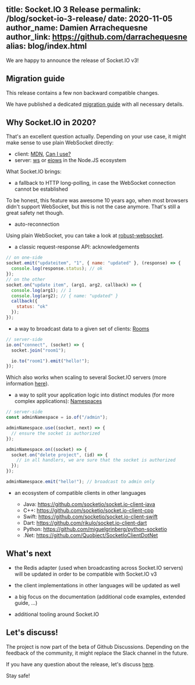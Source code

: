 title: Socket.IO 3 Release
permalink: /blog/socket-io-3-release/
date: 2020-11-05
author_name: Damien Arrachequesne
author_link: https://github.com/darrachequesne
alias: blog/index.html
---

We are happy to announce the release of Socket.IO v3!

## Migration guide

This release contains a few non backward compatible changes.

We have published a dedicated [migration guide](/docs/migrating-from-2-x-to-3-0/) with all necessary details.


## Why Socket.IO in 2020?

That's an excellent question actually. Depending on your use case, it might make sense to use plain WebSocket directly:

- client: [MDN](https://developer.mozilla.org/en-US/docs/Web/API/WebSocket), [Can I use?](https://caniuse.com/websockets)
- server: [ws](https://github.com/websockets/ws) or [eiows](https://github.com/mmdevries/eiows) in the Node.JS ecosystem

What Socket.IO brings:

- a fallback to HTTP long-polling, in case the WebSocket connection cannot be established

To be honest, this feature was awesome 10 years ago, when most browsers didn't support WebSocket, but this is not the case anymore. That's still a great safety net though.

- auto-reconnection

Using plain WebSocket, you can take a look at [robust-websocket](https://github.com/appuri/robust-websocket).

- a classic request-response API: acknowledgements

```js
// on one-side
socket.emit("updateitem", "1", { name: "updated" }, (response) => {
  console.log(response.status); // ok
});
// on the other
socket.on("update item", (arg1, arg2, callback) => {
  console.log(arg1); // 1
  console.log(arg2); // { name: "updated" }
  callback({
    status: "ok"
  });
});
```

- a way to broadcast data to a given set of clients: [Rooms](/docs/rooms)

```js
// server-side
io.on("connect", (socket) => {
  socket.join("room1");

  io.to("room1").emit("hello!");
});
```

Which also works when scaling to several Socket.IO servers (more information [here](/docs/using-multiple-nodes/)).

- a way to split your application logic into distinct modules (for more complex applications): [Namespaces](/docs/namespaces/)

```js
// server-side
const adminNamespace = io.of("/admin");

adminNamespace.use((socket, next) => {
  // ensure the socket is authorized
});

adminNamespace.on((socket) => {
  socket.on("delete project", (id) => {
    // in all handlers, we are sure that the socket is authorized
  });
});

adminNamespace.emit("hello!"); // broadcast to admin only
```

- an ecosystem of compatible clients in other languages

    - Java: https://github.com/socketio/socket.io-client-java
    - C++: https://github.com/socketio/socket.io-client-cpp
    - Swift: https://github.com/socketio/socket.io-client-swift
    - Dart: https://github.com/rikulo/socket.io-client-dart
    - Python: https://github.com/miguelgrinberg/python-socketio
    - .Net: https://github.com/Quobject/SocketIoClientDotNet



## What's next

- the Redis adapter (used when broadcasting across Socket.IO servers) will be updated in order to be compatible with Socket.IO v3

- the client implementations in other languages will be updated as well

- a big focus on the documentation (additional code examples, extended guide, ...)

- additional tooling around Socket.IO


## Let's discuss!

The project is now part of the beta of Github Discussions. Depending on the feedback of the community, it might replace the Slack channel in the future.

If you have any question about the release, let's discuss [here](https://github.com/socketio/socket.io/discussions/3674).



Stay safe!
